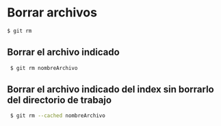 # Borrar archivos

```sh 
$ git rm
```

## Borrar el archivo indicado

```sh
 $ git rm nombreArchivo
 ```

## Borrar el archivo indicado del index sin borrarlo del directorio de trabajo

```sh
 $ git rm --cached nombreArchivo
 ```
